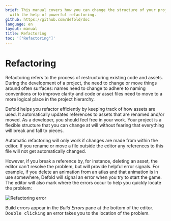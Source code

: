 ```yaml
---
brief: This manual covers how you can change the structure of your project easily
  with the help of powerful refactoring.
github: https://github.com/defold/doc
language: en
layout: manual
title: Refactoring
toc: '["Refactoring"]'
---
```


# Refactoring

Refactoring refers to the process of restructuring existing code and assets. During the development of a project, the need to change or move things around often surfaces: names need to change to adhere to naming conventions or to improve clarity and code or asset files need to move to a more logical place in the project hierarchy.

Defold helps you refactor efficiently by keeping track of how assets are used. It automatically updates references to assets that are renamed and/or moved. As a developer, you should feel free in your work. Your project is a flexible structure that you can change at will without fearing that everything will break and fall to pieces.

<div class='important' markdown='1'>
Automatic refactoring will only work if changes are made from within the editor. If you rename or move a file outside the editor any references to this file will not get automatically changed.
</div>

However, if you break a reference by, for instance, deleting an asset, the editor can't resolve the problem, but will provide helpful error signals. For example, if you delete an animation from an atlas and that animation is in use somewhere, Defold will signal an error when you try to start the game. The editor will also mark where the errors occur to help you quickly locate the problem:

![Refactoring error](../images/workflow/delete_error.png)

Build errors appear in the *Build Errors* pane at the bottom of the editor. <kbd>Double clicking</kbd> an error takes you to the location of the problem.